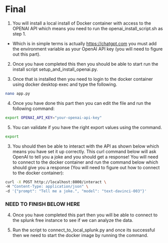#  Final

1. You will install a local install of Docker container with access to the OPENAI API which means you need to run the openai_install_script.sh as step 1.

- Which is in simple terms is actually https://chatgpt.com you must add the environment variable as your OpenAI API key (you will need to figure out this part).

2. Once you have completed this then you should be able to start run the install script setup_and_install_openai.py.

3. Once that is installed then you need to login to the docker container using docker desktop exec and type the following.

```bash
nano app.py
```
4. Once you have done this part then you can edit the file and run the following command:

```bash
export OPENAI_API_KEY="your-openai-api-key"
```

5. You can validate if you have the right export values using the command.

```bash
export
```


3. You should then be able to interact with the API as shown below which means you have set it up correctly.  This curl command below will ask OpenAI to tell you a joke and you should get a response! You will need to connect to the docker container and run the command below which should give you a response (You will need to figure out how to connect to the docker container):

```bash
curl -X POST http://localhost:8000/interact \
-H "Content-Type: application/json" \
-d '{"prompt": "Tell me a joke.", "model": "text-davinci-003"}'

```

### NEED TO FINISH BELOW HERE ####

4. Once you have completed this part then you will be able to connect to the splunk free instance to see if we can analyze the data.


5. Run the script to connect_to_local_splunk.py and once its successful then we need to start the docker image by running the command.

